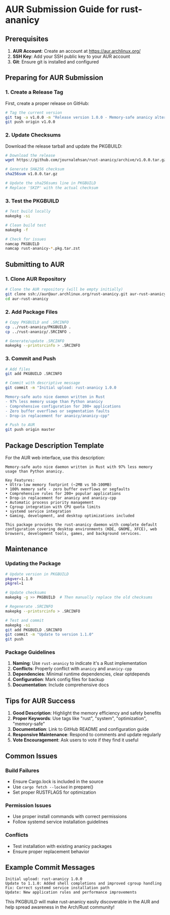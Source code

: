 # AUR Submission Guide for rust-ananicy

## Prerequisites

1. **AUR Account**: Create an account at https://aur.archlinux.org/
2. **SSH Key**: Add your SSH public key to your AUR account
3. **Git**: Ensure git is installed and configured

## Preparing for AUR Submission

### 1. Create a Release Tag

First, create a proper release on GitHub:

```bash
# Tag the current version
git tag -a v1.0.0 -m "Release version 1.0.0 - Memory-safe ananicy alternative"
git push origin v1.0.0
```

### 2. Update Checksums

Download the release tarball and update the PKGBUILD:

```bash
# Download the release
wget https://github.com/journalehsan/rust-ananicy/archive/v1.0.0.tar.gz

# Generate SHA256 checksum
sha256sum v1.0.0.tar.gz

# Update the sha256sums line in PKGBUILD
# Replace 'SKIP' with the actual checksum
```

### 3. Test the PKGBUILD

```bash
# Test build locally
makepkg -si

# Clean build test
makepkg -f

# Check for issues
namcap PKGBUILD
namcap rust-ananicy-*.pkg.tar.zst
```

## Submitting to AUR

### 1. Clone AUR Repository

```bash
# Clone the AUR repository (will be empty initially)
git clone ssh://aur@aur.archlinux.org/rust-ananicy.git aur-rust-ananicy
cd aur-rust-ananicy
```

### 2. Add Package Files

```bash
# Copy PKGBUILD and .SRCINFO
cp ../rust-ananicy/PKGBUILD .
cp ../rust-ananicy/.SRCINFO .

# Generate/update .SRCINFO
makepkg --printsrcinfo > .SRCINFO
```

### 3. Commit and Push

```bash
# Add files
git add PKGBUILD .SRCINFO

# Commit with descriptive message
git commit -m "Initial upload: rust-ananicy 1.0.0

Memory-safe auto nice daemon written in Rust
- 97% less memory usage than Python ananicy
- Comprehensive configuration for 200+ applications
- Zero buffer overflows or segmentation faults
- Drop-in replacement for ananicy/ananicy-cpp"

# Push to AUR
git push origin master
```

## Package Description Template

For the AUR web interface, use this description:

```
Memory-safe auto nice daemon written in Rust with 97% less memory usage than Python ananicy.

Key Features:
• Ultra-low memory footprint (~2MB vs 50-100MB)
• 100% memory safe - zero buffer overflows or segfaults  
• Comprehensive rules for 200+ popular applications
• Drop-in replacement for ananicy and ananicy-cpp
• Automatic process priority management
• Cgroup integration with CPU quota limits
• systemd service integration
• Gaming, development, and desktop optimizations included

This package provides the rust-ananicy daemon with complete default configuration covering desktop environments (KDE, GNOME, XFCE), web browsers, development tools, games, and background services.
```

## Maintenance

### Updating the Package

```bash
# Update version in PKGBUILD
pkgver=1.1.0
pkgrel=1

# Update checksums
makepkg -g >> PKGBUILD  # Then manually replace the old checksums

# Regenerate .SRCINFO
makepkg --printsrcinfo > .SRCINFO

# Test and commit
makepkg -si
git add PKGBUILD .SRCINFO
git commit -m "Update to version 1.1.0"
git push
```

### Package Guidelines

1. **Naming**: Use `rust-ananicy` to indicate it's a Rust implementation
2. **Conflicts**: Properly conflict with `ananicy` and `ananicy-cpp`
3. **Dependencies**: Minimal runtime dependencies, clear optdepends
4. **Configuration**: Mark config files for backup
5. **Documentation**: Include comprehensive docs

## Tips for AUR Success

1. **Good Description**: Highlight the memory efficiency and safety benefits
2. **Proper Keywords**: Use tags like "rust", "system", "optimization", "memory-safe"
3. **Documentation**: Link to GitHub README and configuration guide
4. **Responsive Maintenance**: Respond to comments and update regularly
5. **Vote Encouragement**: Ask users to vote if they find it useful

## Common Issues

### Build Failures
- Ensure Cargo.lock is included in the source
- Use `cargo fetch --locked` in prepare()
- Set proper RUSTFLAGS for optimization

### Permission Issues
- Use proper install commands with correct permissions
- Follow systemd service installation guidelines

### Conflicts
- Test installation with existing ananicy packages
- Ensure proper replacement behavior

## Example Commit Messages

```
Initial upload: rust-ananicy 1.0.0
Update to 1.1.0: Added shell completions and improved cgroup handling  
Fix: Correct systemd service installation path
Update: New application rules and performance improvements
```

This PKGBUILD will make rust-ananicy easily discoverable in the AUR and help spread awareness in the Arch/Rust community!